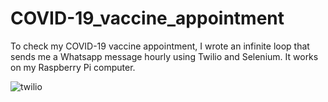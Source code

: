 # COVID-19_vaccine_appointment
To check my COVID-19 vaccine appointment, I wrote an infinite loop that sends me a Whatsapp message hourly using Twilio and Selenium. It works on my Raspberry Pi computer.


![twilio](https://user-images.githubusercontent.com/8023150/113512719-9691a280-956e-11eb-818d-5faf40c0dd54.jpeg)

